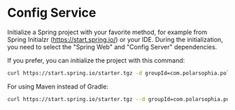 # Config Service

Initialize a Spring project with your favorite method, for example from Spring Initialzr (https://start.spring.io/) or your IDE.
During the initialization, you need to select the "Spring Web" and "Config Server" dependencies.

If you prefer, you can initialize the project with this command:

```bash
curl https://start.spring.io/starter.tgz -d groupId=com.polarsophia.polarbookshop -d artifactId=config-service -d name=config-service -d packageName=com.polarsophia.polarbookshop.config-service -d dependencies=web,cloud-config-server -d javaVersion=11 -d type=gradle-project -o config-service.zip
```

For using Maven instead of Gradle:

```bash
curl https://start.spring.io/starter.tgz --d groupId=com.polarsophia.polarbookshop -d artifactId=config-service -d name=config-service -d packageName=com.polarsophia.polarbookshop.config-service -d dependencies=web,cloud-config-server -d javaVersion=11 -o config-service.zip
```
